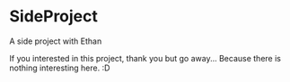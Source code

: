 # SideProject
A side project with Ethan

If you interested in this project, thank you but go away... Because there is nothing interesting here. :D
